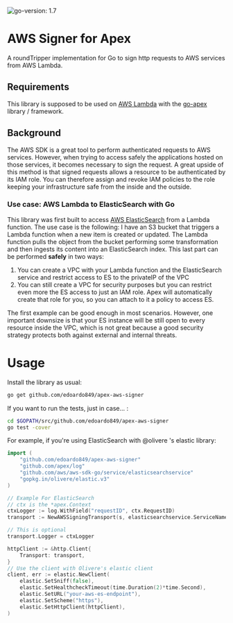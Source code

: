 ![go-version: 1.7](https://img.shields.io/badge/go--version-1.7-blue.svg)
# AWS Signer for Apex
A roundTripper implementation for Go to sign http requests to AWS services from AWS Lambda.

## Requirements
This library is supposed to be used on [AWS Lambda](https://aws.amazon.com/lambda/) with the [go-apex](https://github.com/apex/go-apex) library / framework.

## Background
The AWS SDK is a great tool to perform authenticated requests to AWS services. However, when trying to access safely the applications hosted on those services, it becomes necessary to sign the request. A great upside of this method is that signed requests allows a resource to be authenticated by its IAM role. You can therefore assign and revoke IAM policies to the role  keeping your infrastructure safe from the inside and the outside.

### Use case: AWS Lambda to ElasticSearch with Go
This library was first built to access [AWS ElasticSearch](https://aws.amazon.com/elasticsearch-service/) from a Lambda function. The use case is the following: I have an S3 bucket that triggers a Lambda function when a new item is created or updated. The Lambda function pulls the object from the bucket performing some transformation and then ingests its content into an ElasticSearch index. This last part can be performed **safely** in two ways:

1. You can create a VPC with your Lambda function and the ElasticSearch service and restrict access to ES to the privateIP of the VPC 
1. You can still create a VPC for security purposes but you can restrict even more the ES access to just an IAM role. Apex will automatically create that role for you, so you can attach to it a policy to access ES.

The first example can be good enough in most scenarios. However, one important downsize is that your ES instance will be still open to every resource inside the VPC, which is not great because a good security strategy protects both against external and internal threats.

# Usage

Install the library as usual:

```bash 
go get github.com/edoardo849/apex-aws-signer
```

If you want to run the tests, just in case... :

```bash
cd $GOPATH/src/github.com/edoardo849/apex-aws-signer
go test -cover
```

For example, if you're using ElasticSearch with @olivere 's elastic library:

```go 
import (
    "github.com/edoardo849/apex-aws-signer"
    "github.com/apex/log"
    "github.com/aws/aws-sdk-go/service/elasticsearchservice"
    "gopkg.in/olivere/elastic.v3"
)

// Example For ElasticSearch
// ctx is the *apex.Context
ctxLogger := log.WithField("requestID", ctx.RequestID)
transport := NewAWSSigningTransport(s, elasticsearchservice.ServiceName)

// This is optional
transport.Logger = ctxLogger

httpClient := &http.Client{
	Transport: transport,
}
// Use the client with Olivere's elastic client
client, err := elastic.NewClient(
    elastic.SetSniff(false),
    elastic.SetHealthcheckTimeout(time.Duration(2)*time.Second),
    elastic.SetURL("your-aws-es-endpoint"),
    elastic.SetScheme("https"),
    elastic.SetHttpClient(httpClient),
)
```